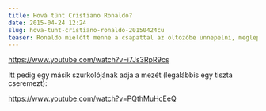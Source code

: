 ```yaml
---
title: Hová tűnt Cristiano Ronaldo?
date: 2015-04-24 12:24
slug: hova-tunt-cristiano-ronaldo-20150424cu
teaser: Ronaldo mielőtt menne a csapattal az öltözőbe ünnepelni, meglepetésszerűen odafut egy kisgyerekhez, hogy neki adja a mezét.
---
```


https://www.youtube.com/watch?v=i7Js3RpR9cs

Itt pedig egy másik szurkolójának adja a mezét (legalábbis egy tiszta cseremezt):

https://www.youtube.com/watch?v=PQthMuHcEeQ
